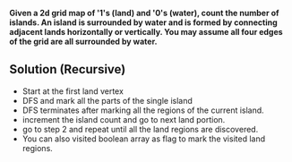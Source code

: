 **Given a 2d grid map of '1's (land) and '0's (water), count the number of islands. An island is surrounded by water and is formed by connecting adjacent lands horizontally or vertically. You may assume all four edges of the grid are all surrounded by water.**

## Solution (Recursive)
- Start at the first land vertex
- DFS and mark all the parts of the single island
- DFS terminates after marking all the regions of the current island.
- increment the island count and go to next land portion.
- go to step 2 and repeat until all the land regions are discovered. 
- You can also visited boolean array as flag to mark the visited land regions. 
